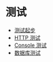 # 测试

* [测试起步](./0901-testing.md)
* [HTTP 测试](./0902-http-tests.md)
* [Console 测试](./0903-console-tests.md)
* [数据库测试](./0904-database-testing.md)

